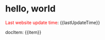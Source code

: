 # hello, world

<script setup lang="ts">

import { data as docs } from './index.data.js'

const fakeData = [
    {
        lastUpdateTime: 19
    },
    {
        lastUpdateTime: 100
    },
    {
        lastUpdateTime: 399
    },
]

const initialValue = Infinity;

// const lastUpdateTime = docs.reduce((accumulator, item) => {
const lastUpdateTime = fakeData.reduce((resTime, item) => {
    // If I can get the submission time information from 'item'
    // then I will select the latest submission time

    // But I don't know how to do that... (I tried)
    // ...

    return (item.lastUpdateTime < resTime) ? item.lastUpdateTime : resTime
}, initialValue)

</script>

<span style="color: red">Last website update time</span>: {{lastUpdateTime}}

<div v-for="item in docs">
docItem: {{item}}
</div>